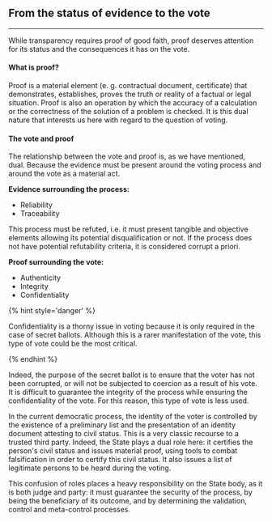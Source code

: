 ## From the status of evidence to the vote
---
While transparency requires proof of good faith, proof deserves attention for its status and the consequences it has on the vote.

#### What is proof?

Proof is a material element (e. g. contractual document, certificate) that demonstrates, establishes, proves the truth or reality of a factual or legal situation.
Proof is also an operation by which the accuracy of a calculation or the correctness of the solution of a problem is checked.
It is this dual nature that interests us here with regard to the question of voting.

#### The vote and proof

The relationship between the vote and proof is, as we have mentioned, dual. Because the evidence must be present around the voting process and around the vote as a material act.

**Evidence surrounding the process:** 
* Reliability
* Traceability

This process must be refuted, i.e. it must present tangible and objective elements allowing its potential disqualification or not.
If the process does not have potential refutability criteria, it is considered corrupt a priori.

**Proof surrounding the vote:** 
* Authenticity
* Integrity
* Confidentiality

{% hint style='danger' %}

Confidentiality is a thorny issue in voting because it is only required in the case of secret ballots. 
Although this is a rarer manifestation of the vote, this type of vote could be the most critical.

{% endhint %}

Indeed, the purpose of the secret ballot is to ensure that the voter has not been corrupted, or will not be subjected to coercion as a result of his vote. It is difficult to guarantee the integrity of the process while ensuring the confidentiality of the vote. For this reason, this type of vote is less used.

In the current democratic process, the identity of the voter is controlled by the existence of a preliminary list and the presentation of an identity document attesting to civil status. 
This is a very classic recourse to a trusted third party. Indeed, the State plays a dual role here: it certifies the person's civil status and issues material proof, using tools to combat falsification in order to certify this civil status. It also issues a list of legitimate persons to be heard during the voting.

This confusion of roles places a heavy responsibility on the State body, as it is both judge and party: it must guarantee the security of the process, by being the beneficiary of its outcome, and by determining the validation, control and meta-control processes.
